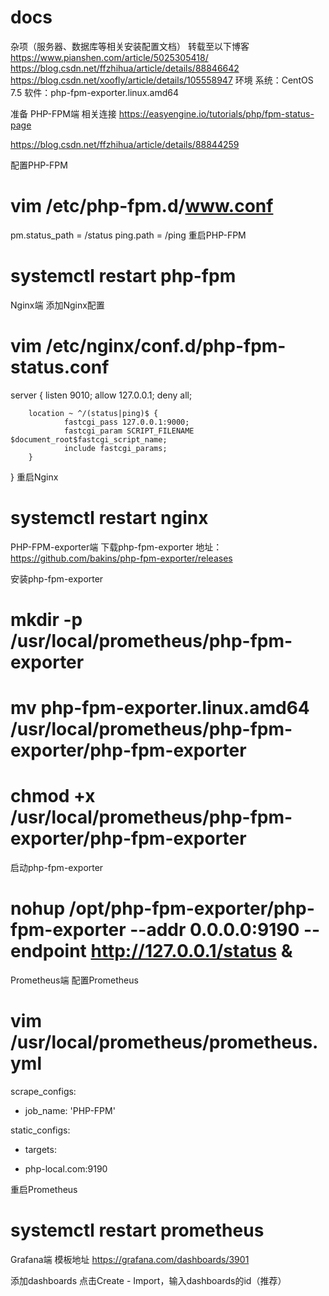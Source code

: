 # docs
杂项（服务器、数据库等相关安装配置文档）
转载至以下博客
https://www.pianshen.com/article/5025305418/
https://blog.csdn.net/ffzhihua/article/details/88846642
https://blog.csdn.net/xoofly/article/details/105558947
环境
系统：CentOS 7.5
软件：php-fpm-exporter.linux.amd64

准备
PHP-FPM端
相关连接 https://easyengine.io/tutorials/php/fpm-status-page

https://blog.csdn.net/ffzhihua/article/details/88844259

配置PHP-FPM

# vim /etc/php-fpm.d/www.conf
pm.status_path = /status
ping.path = /ping
重启PHP-FPM

# systemctl restart php-fpm
Nginx端
添加Nginx配置

# vim /etc/nginx/conf.d/php-fpm-status.conf
server {
        listen 9010; 
        allow 127.0.0.1;
        deny all;
 
        location ~ ^/(status|ping)$ {
                fastcgi_pass 127.0.0.1:9000;
                fastcgi_param SCRIPT_FILENAME $document_root$fastcgi_script_name;
                include fastcgi_params;
        }
}
重启Nginx

# systemctl restart nginx
 

PHP-FPM-exporter端
下载php-fpm-exporter
地址：https://github.com/bakins/php-fpm-exporter/releases

安装php-fpm-exporter

# mkdir -p /usr/local/prometheus/php-fpm-exporter
 
# mv php-fpm-exporter.linux.amd64 /usr/local/prometheus/php-fpm-exporter/php-fpm-exporter
 
# chmod +x /usr/local/prometheus/php-fpm-exporter/php-fpm-exporter
 

启动php-fpm-exporter

# nohup /opt/php-fpm-exporter/php-fpm-exporter --addr 0.0.0.0:9190 --endpoint http://127.0.0.1/status &
 
Prometheus端
配置Prometheus

# vim /usr/local/prometheus/prometheus.yml
 
scrape_configs:
 
- job_name: 'PHP-FPM'
 
static_configs:
 
- targets:
 
- php-local.com:9190
 

 

重启Prometheus

# systemctl restart prometheus
Grafana端
模板地址 https://grafana.com/dashboards/3901

添加dashboards
点击Create - Import，输入dashboards的id（推荐）
